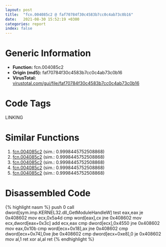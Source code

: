 ```yaml
---
layout: post
title:  "fcn.004085c2 @ faf70784f30c4583b7cc0c4ab73c0b16"
date:   2021-08-30 15:52:19 +0300
categories: report
index: false
---
```


# Generic Information
- **Function:** fcn.004085c2
- **Origin (md5):** faf70784f30c4583b7cc0c4ab73c0b16
- **VirusTotal:** [virustotal.com/gui/file/faf70784f30c4583b7cc0c4ab73c0b16][virustotal_ref]

# Code Tags
<span class="tag" id="LINKING">LINKING</span>


# Similar Functions

1. [fcn.004085c2][similar_1_ref] (sim.: 0.9998445752508868)
2. [fcn.004085c2][similar_2_ref] (sim.: 0.9998445752508868)
3. [fcn.004085c2][similar_3_ref] (sim.: 0.9998445752508868)
4. [fcn.004085c2][similar_4_ref] (sim.: 0.9998445752508868)
5. [fcn.004085c2][similar_5_ref] (sim.: 0.9998445752508868)


# Disassembled Code

{% highlight nasm %}
push 0
call dword[sym.imp.KERNEL32.dll_GetModuleHandleW]
test eax,eax
je 0x408602
mov ecx,0x5a4d
cmp word[eax],cx
jne 0x408602
mov ecx,dword[eax+0x3c]
add ecx,eax
cmp dword[ecx],0x4550
jne 0x408602
mov eax,0x10b
cmp word[ecx+0x18],ax
jne 0x408602
cmp dword[ecx+0x74],0xe
jbe 0x408602
cmp dword[ecx+0xe8],0
je 0x408602
mov al,1
ret 
xor al,al
ret 
{% endhighlight %}


[similar_1_ref]: /report/fcn.004085c2@e9c6b3bcaa2edc455cb26f1e0f4a513a
[similar_2_ref]: /report/fcn.004085c2@87e0947eae45fdc46f0a2287827a95bf
[similar_3_ref]: /report/fcn.004085c2@9f4c1554d154bd3e457d25563c279a0e
[similar_4_ref]: /report/fcn.004085c2@7eada175b9f1c98a3327608b10e9f254
[similar_5_ref]: /report/fcn.004085c2@435faefa9c1a2b58260daef9b4f57d80
[virustotal_ref]: https://www.virustotal.com/gui/file/faf70784f30c4583b7cc0c4ab73c0b16